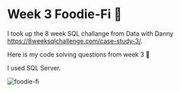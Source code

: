 # Week 3 Foodie-Fi 🥑
I took up the 8 week SQL challange from Data with Danny https://8weeksqlchallenge.com/case-study-3/.

Here is my code solving questions from week 3 🥰


I used SQL Server.


![foodie-fi](https://github.com/user-attachments/assets/e86cb854-7240-4446-b346-fb57ce8b58ff)

